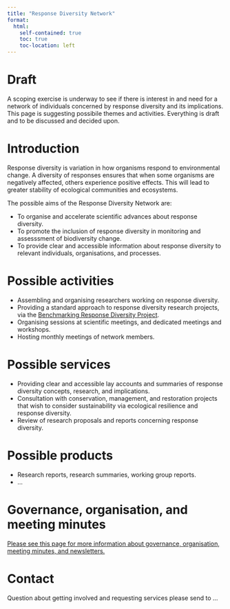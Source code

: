 ```yaml
---
title: "Response Diversity Network"
format:
  html:
    self-contained: true
    toc: true
    toc-location: left
---
```


# Draft

A scoping exercise is underway to see if there is interest in and need for a network of individuals concerned by response diversity and its implications. This page is suggesting possibile themes and activities. Everything is draft and to be discussed and decided upon.

# Introduction

Response diversity is variation in how organisms respond to environmental change. A diversity of responses ensures that when some organisms are negatively affected, others experience positive effects. This will lead to greater stability of ecological communities and ecosystems.

The possible aims of the Response Diversity Network are:

* To organise and accelerate scientific advances about response diversity.
* To promote the inclusion of response diversity in monitoring and assesssment of biodiversity change.
* To provide clear and accessible information about response diversity to relevant individuals, organisations, and processes.

# Possible activities

* Assembling and organising researchers working on response diversity.
* Providing a standard approach to response diversity research projects, via the [Benchmarking Response Diversity Project](https://opetchey.github.io/response_diversity_benchmarking/).
* Organising sessions at scientific meetings, and dedicated meetings and workshops.
* Hosting monthly meetings of network members.

# Possible services

* Providing clear and accessible lay accounts and summaries of response diversity concepts, research, and implications.
* Consultation with conservation, management, and restoration projects that wish to consider sustainability via ecological resilience and response diversity.
* Review of research proposals and reports concerning response diversity.

# Possible products

* Research reports, research summaries, working group reports.
* ...

# Governance, organisation, and meeting minutes

[Please see this page for more information about governance, organisation, meeting minutes, and newsletters.](./gov_org_mins/index.html)

# Contact

Question about getting involved and requesting services please send to ...
